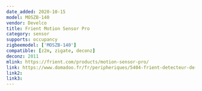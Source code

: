 ```yaml
---
date_added: 2020-10-15
model: MOSZB-140
vendor: Develco
title: Frient Motion Sensor Pro
category: sensor
supports: occupancy
zigbeemodel: ['MOSZB-140']
compatible: [z2m, zigate, deconz]
deconz: 2011
mlink: https://frient.com/products/motion-sensor-pro/
link: https://www.domadoo.fr/fr/peripheriques/5404-frient-detecteur-de-mouvement-zigbee-30-capteur-de-temperature-et-luminosite-5713594002361.html
link2: 
link3: 
---
```


